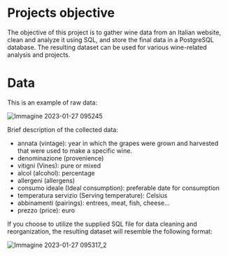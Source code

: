 # Projects objective
The objective of this project is to gather wine data from an Italian website, clean and analyze it using SQL, and store the final data in a PostgreSQL database. The resulting dataset can be used for various wine-related analysis and projects.

# Data
This is an example of raw data:

![Immagine 2023-01-27 095245](https://user-images.githubusercontent.com/105851039/215046621-6b846cd0-176a-49ae-b554-99c220a7e5a9.png)

Brief description of the collected data:
* annata (vintage): year in which the grapes were grown and harvested that were used to make a specific wine.
* denominazione (provenience)
* vitigni (Vines): pure or mixed
* alcol (alcohol): percentage
* allergeni (allergens)
* consumo ideale (Ideal consumption): preferable date for consumption
* temperatura servizio (Serving temperature): Celsius
* abbinamenti (pairings): entrees, meat, fish, cheese... 
* prezzo (price): euro

If you choose to utilize the supplied SQL file for data cleaning and reorganization, the resulting dataset will resemble the following format:

![Immagine 2023-01-27 095317_2](https://user-images.githubusercontent.com/105851039/215048002-40578ce0-e6ab-4407-8e04-3b1e90069856.png)
